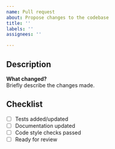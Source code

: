 ```yaml
---
name: Pull request
about: Propose changes to the codebase
title: ''
labels: ''
assignees: ''

---
```


## Description

**What changed?**  
Briefly describe the changes made.

## Checklist

- [ ] Tests added/updated
- [ ] Documentation updated
- [ ] Code style checks passed
- [ ] Ready for review 
